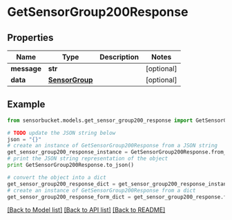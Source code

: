 # GetSensorGroup200Response


## Properties

Name | Type | Description | Notes
------------ | ------------- | ------------- | -------------
**message** | **str** |  | [optional] 
**data** | [**SensorGroup**](SensorGroup.md) |  | [optional] 

## Example

```python
from sensorbucket.models.get_sensor_group200_response import GetSensorGroup200Response

# TODO update the JSON string below
json = "{}"
# create an instance of GetSensorGroup200Response from a JSON string
get_sensor_group200_response_instance = GetSensorGroup200Response.from_json(json)
# print the JSON string representation of the object
print GetSensorGroup200Response.to_json()

# convert the object into a dict
get_sensor_group200_response_dict = get_sensor_group200_response_instance.to_dict()
# create an instance of GetSensorGroup200Response from a dict
get_sensor_group200_response_form_dict = get_sensor_group200_response.from_dict(get_sensor_group200_response_dict)
```
[[Back to Model list]](../README.md#documentation-for-models) [[Back to API list]](../README.md#documentation-for-api-endpoints) [[Back to README]](../README.md)


